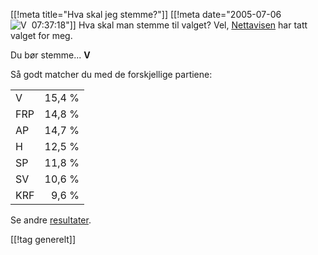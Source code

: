 [[!meta  title="Hva skal jeg stemme?"]]
[[!meta  date="2005-07-06 07:37:18"]]
<img src='http://pjatt.net/wp-content/V.jpg' alt='V' align="left" style="padding-right: 5px;"  />Hva skal man stemme til valget? Vel, <a href="http://pub.tv2.no/nettavisen/innenriks/politikk/article418730.ece">Nettavisen</a> har tatt valget for meg.

Du bør stemme... <strong>V</strong>

Så godt matcher du med de forskjellige partiene:
<table><tr><td>V</td><td align="right">15,4 %</td></tr><tr><td>FRP</td><td align="right">14,8 %</td></tr><tr><td>AP</td><td align="right">14,7 %</td></tr><tr><td>H</td><td align="right">12,5 %</td></tr><tr><td>SP</td><td align="right">11,8 %</td></tr><tr><td>SV</td><td align="right">10,6 %</td></tr><tr><td>KRF</td><td align="right">9,6 %</td></tr></table>

Se andre <a href="http://pub.tv2.no/nettavisen/valg/testresultat/">resultater</a>.

[[!tag  generelt]]